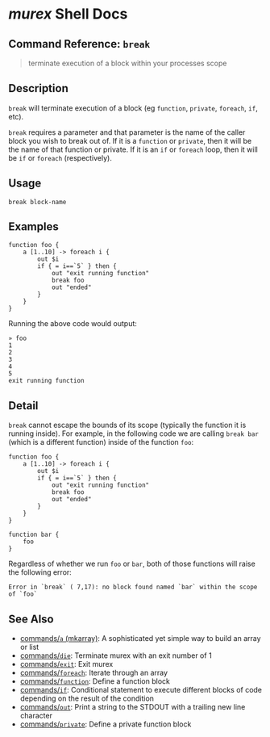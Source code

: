 # _murex_ Shell Docs

## Command Reference: `break`

> terminate execution of a block within your processes scope

## Description

`break` will terminate execution of a block (eg `function`, `private`,
`foreach`, `if`, etc).

`break` requires a parameter and that parameter is the name of the caller
block you wish to break out of. If it is a `function` or `private`, then it
will be the name of that function or private. If it is an `if` or `foreach`
loop, then it will be `if` or `foreach` (respectively).

## Usage

    break block-name

## Examples

    function foo {
        a [1..10] -> foreach i {
            out $i
            if { = i==`5` } then {
                out "exit running function"
                break foo
                out "ended"
            }
        }
    }
    
Running the above code would output:

    » foo
    1
    2
    3
    4
    5
    exit running function

## Detail

`break` cannot escape the bounds of its scope (typically the function it is
running inside). For example, in the following code we are calling `break
bar` (which is a different function) inside of the function `foo`:

    function foo {
        a [1..10] -> foreach i {
            out $i
            if { = i==`5` } then {
                out "exit running function"
                break foo
                out "ended"
            }
        }
    }
    
    function bar {
        foo
    }
    
Regardless of whether we run `foo` or `bar`, both of those functions will
raise the following error:

    Error in `break` ( 7,17): no block found named `bar` within the scope of `foo`

## See Also

* [commands/`a` (mkarray)](../commands/a.md):
  A sophisticated yet simple way to build an array or list
* [commands/`die`](../commands/die.md):
  Terminate murex with an exit number of 1
* [commands/`exit`](../commands/exit.md):
  Exit murex
* [commands/`foreach`](../commands/foreach.md):
  Iterate through an array
* [commands/`function`](../commands/function.md):
  Define a function block
* [commands/`if`](../commands/if.md):
  Conditional statement to execute different blocks of code depending on the result of the condition
* [commands/`out`](../commands/out.md):
  Print a string to the STDOUT with a trailing new line character
* [commands/`private`](../commands/private.md):
  Define a private function block